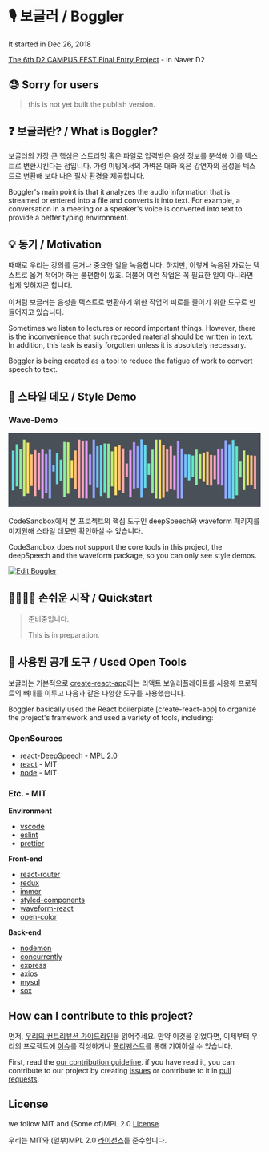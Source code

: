 # 🎙 보글러 / Boggler

It started in Dec 26, 2018

[The 6th D2 CAMPUS FEST Final Entry Project](https://github.com/D2CampusFest/6th) - in Naver D2

## :sweat: Sorry for users

>  this is not yet built the publish version.

## ❓ 보글러란? / What is Boggler?

보글러의 가장 큰 핵심은 스트리밍 혹은 파일로 입력받은 음성 정보를 분석해 이를 텍스트로 변환시킨다는 점입니다. 가령 미팅에서의 가벼운 대화 혹은 강연자의 음성을 텍스트로 변환해 보다 나은 필사 환경을 제공합니다.

Boggler's main point is that it analyzes the audio information that is streamed or entered into a file and converts it into text. For example, a conversation in a meeting or a speaker's voice is converted into text to provide a better typing environment.

## 💡 동기 / Motivation

때때로 우리는 강의를 듣거나 중요한 일을 녹음합니다. 하지만, 이렇게 녹음된 자료는 텍스트로 옮겨 적어야 하는 불편함이 있죠. 더불어 이런 작업은 꼭 필요한 일이 아니라면 쉽게 잊혀지곤 합니다.

이처럼 보글러는 음성을 텍스트로 변환하기 위한 작업의 피로를 줄이기 위한 도구로 만들어지고 있습니다.

Sometimes we listen to lectures or record important things. However, there is the inconvenience that such recorded material should be written in text. In addition, this task is easily forgotten unless it is absolutely necessary.

Boggler is being created as a tool to reduce the fatigue of work to convert speech to text.

## 💅 스타일 데모 / Style Demo

### Wave-Demo

![](assets/wave-demo.png)

CodeSandbox에서 본 프로젝트의 핵심 도구인 deepSpeech와 waveform 패키지를 미지원해 스타일 데모만 확인하실 수 있습니다.

CodeSandbox does not support the core tools in this project, the deepSpeech and the waveform package, so you can only see style demos.

[![Edit Boggler](https://codesandbox.io/static/img/play-codesandbox.svg)](https://codesandbox.io/s/6n2orxr5yz)

## 🏃‍♂️🏃‍♀️ 손쉬운 시작 / Quickstart

> 준비중입니다.
>
> This is in preparation.

## 🔧 사용된 공개 도구 / Used Open Tools

보글러는 기본적으로 [create-react-app](https://github.com/facebook/create-react-app)라는 리액트 보일러플레이트를 사용해 프로젝트의 뼈대를 이루고 다음과 같은 다양한 도구를 사용했습니다.

Boggler basically used the React boilerplate [create-react-app] to organize the project's framework and used a variety of tools, including:

### OpenSources

- [react-DeepSpeech](https://github.com/Bogglian/react-DeepSpeech) - MPL 2.0
- [react](https://github.com/facebook/react) - MIT
- [node](https://github.com/nodejs/node) - MIT

### Etc. - MIT

**Environment**

- [vscode](https://github.com/Microsoft/vscode)
- [eslint](https://github.com/eslint/eslint)
- [prettier](https://github.com/prettier/prettier)

**Front-end**

- [react-router](https://github.com/ReactTraining/react-router)
- [redux](https://github.com/reduxjs/redux)
- [immer](https://github.com/mweststrate/immer)
- [styled-components](https://github.com/styled-components/styled-components)
- [waveform-react](https://github.com/ruebel/waveform-react)
- [open-color](https://github.com/yeun/open-color)

**Back-end**

- [nodemon](https://github.com/remy/nodemon)
- [concurrently](https://github.com/kimmobrunfeldt/concurrently)
- [express](https://github.com/expressjs/express)
- [axios](https://github.com/axios/axios)
- [mysql](https://github.com/mysqljs/mysql)
- [sox](http://sox.sourceforge.net/)

## How can I contribute to this project?

먼저, [우리의 컨트리뷰션 가이드라인](CONTRIBUTING.md)을 읽어주세요. 만약 이것을 읽었다면, 이제부터 우리의 프로젝트에 [이슈](https://github.com/rayleighChild/boggler/issues)를 작성하거나 [풀리퀘스트](https://github.com/rayleighChild/boggler/pulls)를 통해 기여하실 수 있습니다.

First, read the [our contribution guideline](CONTRIBUTING.md). if you have read it, you can contribute to our project by creating [issues](https://github.com/rayleighChild/boggler/issues) or contribute to it in [pull requests](https://github.com/rayleighChild/boggler/pulls).

## License

we follow MIT and (Some of)MPL 2.0 [License](LICENSE).

우리는 MIT와 (일부)MPL 2.0 [라이선스](LICENSE)를 준수합니다.
